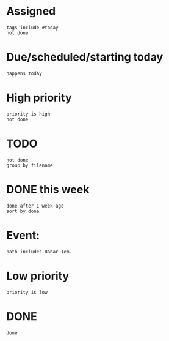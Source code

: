 # Assigned
```tasks
tags include #today 
not done
```
# Due/scheduled/starting today
```tasks
happens today
```

# High priority
```tasks
priority is high
not done
```

# TODO
```tasks
not done
group by filename
```

# DONE this week
```tasks
done after 1 week ago
sort by done
```

# Event:
```tasks
path includes Bahar Tem.
```
# Low priority
```tasks
priority is low
```

# DONE
```tasks
done
```